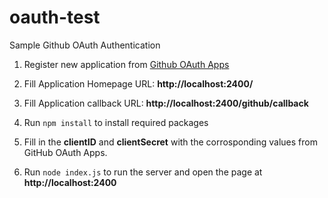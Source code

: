 # oauth-test

Sample Github OAuth Authentication

1. Register new application from [Github OAuth Apps](https://github.com/settings/applications/new)

2. Fill Application Homepage URL: **http://localhost:2400/**

3. Fill Application callback URL: **http://localhost:2400/github/callback**

4. Run ```npm install``` to install required packages

5. Fill in the **clientID** and **clientSecret** with the corrosponding values from GitHub OAuth Apps.

6. Run ```node index.js``` to run the server and open the page at **http://localhost:2400**
